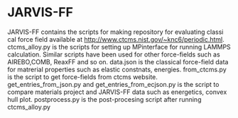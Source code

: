# JARVIS-FF

JARVIS-FF contains the scripts for making repository for evaluating classi cal force field available at http://www.ctcms.nist.gov/~knc6/periodic.html.
ctcms_alloy.py is the scripts for setting up MPinterface for running LAMMPS calculation. Similar scripts have been used for other force-fields such as AIREBO,COMB, ReaxFF and so on.
data.json is the classical force-field data for matrerial properties such as elastic constnats, energies.
from_ctcms.py is the script to get force-fields from ctcms website.
get_entries_from_json.py and get_entries_from_ecjson.py is the script to compare materials project and JARVIS-FF data such as energetics, convex hull plot.
postprocess.py is the post-procesing script after running ctcms_alloy.py
